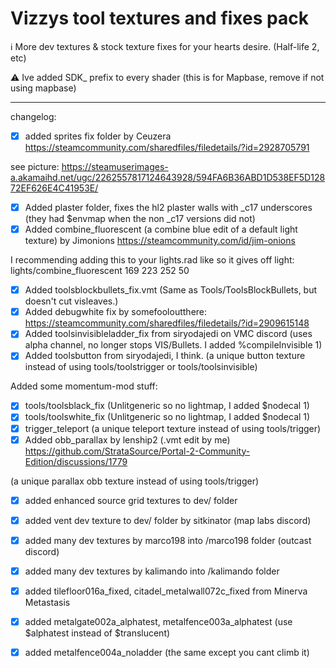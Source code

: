 # Vizzys tool textures and fixes pack
ℹ️ More dev textures & stock texture fixes for your hearts desire. (Half-life 2, etc)

⚠️ Ive added SDK_ prefix to every shader (this is for Mapbase, remove if not using mapbase)

---
changelog:

- [x] added sprites fix folder by Ceuzera https://steamcommunity.com/sharedfiles/filedetails/?id=2928705791

see picture: https://steamuserimages-a.akamaihd.net/ugc/2262557817124643928/594FA6B36ABD1D538EF5D12872EF626E4C41953E/

- [x] Added plaster folder, fixes the hl2 plaster walls with _c17 underscores (they had $envmap when the non _c17 versions did not)
- [x] Added combine_fluorescent (a combine blue edit of a default light texture) by Jimonions https://steamcommunity.com/id/jim-onions

I recommending adding this to your lights.rad like so it gives off light: lights/combine_fluorescent	169 223 252 50

- [x] Added toolsblockbullets_fix.vmt (Same as Tools/ToolsBlockBullets, but doesn't cut visleaves.)
- [x] Added debugwhite fix by somefooloutthere: https://steamcommunity.com/sharedfiles/filedetails/?id=2909615148
- [x] Added toolsinvisibleladder_fix from siryodajedi on VMC discord (uses alpha channel, no longer stops VIS/Bullets. I added %compileInvisible 1)
- [x] Added toolsbutton from siryodajedi, I think. (a unique button texture instead of using tools/toolstrigger or tools/toolsinvisible)

Added some momentum-mod stuff: 
- [x] tools/toolsblack_fix (Unlitgeneric so no lightmap, I added $nodecal 1)
- [x] tools/toolswhite_fix (Unlitgeneric so no lightmap, I added $nodecal 1)
- [x] trigger_teleport (a unique teleport texture instead of using tools/trigger)
- [x] Added obb_parallax by lenship2 (.vmt edit by me) https://github.com/StrataSource/Portal-2-Community-Edition/discussions/1779 

(a unique parallax obb texture instead of using tools/trigger)
- [x] added enhanced source grid textures to dev/ folder
- [x] added vent dev texture to dev/ folder by sitkinator  (map labs discord)
- [x] added many dev textures by marco198 into /marco198 folder (outcast discord)
- [x] added many dev textures by kalimando into /kalimando folder
- [x] added tilefloor016a_fixed, citadel_metalwall072c_fixed from Minerva Metastasis
- [x] added metalgate002a_alphatest, metalfence003a_alphatest (use $alphatest instead of $translucent)
- [x] added metalfence004a_noladder (the same except you cant climb it)

